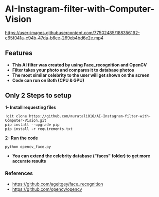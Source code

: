# AI-Instagram-filter-with-Computer-Vision


https://user-images.githubusercontent.com/77502485/188356192-c65f041a-c94b-47da-b6ee-269eb4bd6e2e.mp4


## Features
* **This AI filter was created by using Face_recognition and OpenCV**
* **Filter takes your photo and compares it to database photos**
* **The most similar celebrity to the user will get shown on the screen**
* **Code can run on Both (CPU & GPU)**

## Only 2 Steps to setup

**1- Install requesting files**
```
!git clone https://github.com/muratali016/AI-Instagram-filter-with-Computer-Vision.git
pip install --upgrade pip
pip install -r requirements.txt
```

**2- Run the code**
```
python opencv_face.py
```
* **You can extend the celebrity database ("faces" folder) to get more accurate results**

### References
* https://github.com/ageitgey/face_recognition
* https://github.com/opencv/opencv
